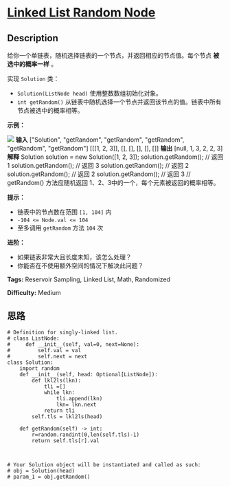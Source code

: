 # [Linked List Random Node][title]

## Description

给你一个单链表，随机选择链表的一个节点，并返回相应的节点值。每个节点 **被选中的概率一样** 。

实现 `Solution` 类：

  * `Solution(ListNode head)` 使用整数数组初始化对象。
  * `int getRandom()` 从链表中随机选择一个节点并返回该节点的值。链表中所有节点被选中的概率相等。



**示例：**

![](https://assets.leetcode.com/uploads/2021/03/16/getrand-linked-list.jpg)
            **输入**    ["Solution", "getRandom", "getRandom", "getRandom", "getRandom", "getRandom"]    [[[1, 2, 3]], [], [], [], [], []]    **输出**    [null, 1, 3, 2, 2, 3]        **解释**    Solution solution = new Solution([1, 2, 3]);    solution.getRandom(); // 返回 1    solution.getRandom(); // 返回 3    solution.getRandom(); // 返回 2    solution.getRandom(); // 返回 2    solution.getRandom(); // 返回 3    // getRandom() 方法应随机返回 1、2、3中的一个，每个元素被返回的概率相等。



**提示：**

  * 链表中的节点数在范围 `[1, 104]` 内
  * `-104 <= Node.val <= 104`
  * 至多调用 `getRandom` 方法 `104` 次



**进阶：**

  * 如果链表非常大且长度未知，该怎么处理？
  * 你能否在不使用额外空间的情况下解决此问题？


**Tags:** Reservoir Sampling, Linked List, Math, Randomized

**Difficulty:** Medium

## 思路

``` python3
# Definition for singly-linked list.
# class ListNode:
#     def __init__(self, val=0, next=None):
#         self.val = val
#         self.next = next
class Solution:
    import random
    def __init__(self, head: Optional[ListNode]):
        def lkl2ls(lkn):
            tli =[]
            while lkn: 
                tli.append(lkn)
                lkn= lkn.next
            return tli
        self.tls = lkl2ls(head)

    def getRandom(self) -> int:
        r=random.randint(0,len(self.tls)-1)
        return self.tls[r].val



# Your Solution object will be instantiated and called as such:
# obj = Solution(head)
# param_1 = obj.getRandom()
```

[title]: https://leetcode-cn.com/problems/linked-list-random-node
